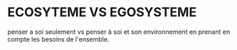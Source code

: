 # ECOSYTEME VS EGOSYSTEME

penser a soi seulement vs penser à soi et son environnement en prenant en compte les besoins de l'ensemble.
